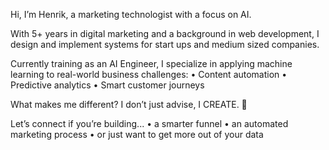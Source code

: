 Hi, I’m Henrik, a marketing technologist with a focus on AI.

With 5+ years in digital marketing and a background in web development, I design and implement systems for start ups and medium sized companies.

Currently training as an AI Engineer, I specialize in applying machine learning to real-world business challenges:
• Content automation
• Predictive analytics
• Smart customer journeys

What makes me different? I don’t just advise, I CREATE. 🔨

Let’s connect if you’re building...
• a smarter funnel
• an automated marketing process
• or just want to get more out of your data
